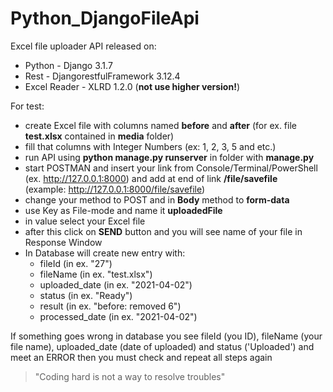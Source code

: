 # Python_DjangoFileApi

Excel file uploader API released on:
* Python - Django 3.1.7
* Rest - DjangorestfulFramework 3.12.4
* Excel Reader - XLRD 1.2.0 (__not use higher version!__)

For test:
* create Excel file with columns named __before__ and __after__ (for ex. file __test.xlsx__ contained in __media__ folder)
* fill that columns with Integer Numbers (ex: 1, 2, 3, 5 and etc.)
* run API using __python manage.py runserver__ in folder with __manage.py__
* start POSTMAN and insert your link from Console/Terminal/PowerShell (ex. http://127.0.0.1:8000) and add at end of link __/file/savefile__<br/>
(example: http://127.0.0.1:8000/file/savefile)
* change your method to POST and in __Body__ method to __form-data__
* use Key as File-mode and name it __uploadedFile__
* in value select your Excel file
* after this click on __SEND__ button and you will see name of your file in Response Window
* In Database will create new entry with:
  * fileId (in ex. "27")
  * fileName (in ex. "test.xlsx")
  * uploaded_date (in ex. "2021-04-02")
  * status (in ex. "Ready")
  * result (in ex. "before: removed 6")
  * processed_date (in ex. "2021-04-02")

If something goes wrong in database you see fileId (you ID), fileName (your file name), uploaded_date (date of uploaded) and status ('Uploaded') and meet an ERROR 
then you must check and repeat all steps again

> "Coding hard is not a way to resolve troubles"
